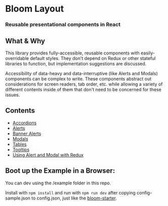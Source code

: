 # Bloom Layout
### Reusable presentational components in React

## What & Why
This library provides fully-accessible, reusable components with easily-overridable default styles. They don't depend on Redux or other stateful libraries to function, but implementation suggestions are discussed.

Accessibility of data-heavy and data-interruptive (like Alerts and Modals) components can be complex to write. These components abstract out considerations for screen readers, tab order, etc. while allowing a variety of different contents inside of them that don't need to be concerned for these issues.

## Contents
- [Accordions](https://github.com/vineyard-bloom/bloom-layout/blob/master/docs/accordions.md)
- [Alerts](https://github.com/vineyard-bloom/bloom-layout/blob/master/docs/alerts.md)
- [Banner Alerts](https://github.com/vineyard-bloom/bloom-layout/blob/master/docs/banner-alerts.md)
- [Modals](https://github.com/vineyard-bloom/bloom-layout/blob/master/docs/modals.md)
- [Tables](https://github.com/vineyard-bloom/bloom-layout/blob/master/docs/tables.md)
- [Tooltips](https://github.com/vineyard-bloom/bloom-layout/blob/master/docs/tooltips.md)
- [Using Alert and Modal with Redux](https://github.com/vineyard-bloom/bloom-layout/blob/master/docs/alert-and-modal-with-redux.md)

## Boot up the Example in a Browser:
You can dev using the /example folder in this repo.

Install with `npm install` and run with `npm run dev` after copying config-sample.json to config.json, just like the [bloom-starter]().

